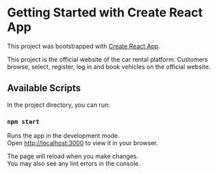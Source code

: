 # Getting Started with Create React App

This project was bootstrapped with [Create React App](https://github.com/facebook/create-react-app).

This project is the official website of the car rental platform. Customers browse, select, register, log in and book vehicles on the official website.

## Available Scripts

In the project directory, you can run:

### `npm start`

Runs the app in the development mode.\
Open [http://localhost:3000](http://localhost:3000) to view it in your browser.

The page will reload when you make changes.\
You may also see any lint errors in the console.